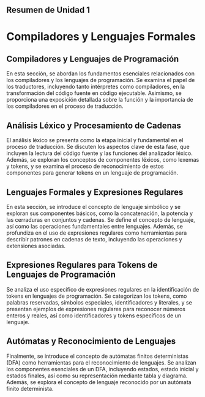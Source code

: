 ## Resumen de Unidad 1
# Compiladores y Lenguajes Formales

## Compiladores y Lenguajes de Programación
En esta sección, se abordan los fundamentos esenciales relacionados con los compiladores y los lenguajes de programación. Se examina el papel de los traductores, incluyendo tanto intérpretes como compiladores, en la transformación del código fuente en código ejecutable. Asimismo, se proporciona una exposición detallada sobre la función y la importancia de los compiladores en el proceso de traducción.

## Análisis Léxico y Procesamiento de Cadenas
El análisis léxico se presenta como la etapa inicial y fundamental en el proceso de traducción. Se discuten los aspectos clave de esta fase, que incluyen la lectura del código fuente y las funciones del analizador léxico. Además, se exploran los conceptos de componentes léxicos, como lexemas y tokens, y se examina el proceso de reconocimiento de estos componentes para generar tokens en un lenguaje de programación.

## Lenguajes Formales y Expresiones Regulares
En esta sección, se introduce el concepto de lenguaje simbólico y se exploran sus componentes básicos, como la concatenación, la potencia y las cerraduras en conjuntos y cadenas. Se define el concepto de lenguaje, así como las operaciones fundamentales entre lenguajes. Además, se profundiza en el uso de expresiones regulares como herramientas para describir patrones en cadenas de texto, incluyendo las operaciones y extensiones asociadas.

## Expresiones Regulares para Tokens de Lenguajes de Programación
Se analiza el uso específico de expresiones regulares en la identificación de tokens en lenguajes de programación. Se categorizan los tokens, como palabras reservadas, símbolos especiales, identificadores y literales, y se presentan ejemplos de expresiones regulares para reconocer números enteros y reales, así como identificadores y tokens específicos de un lenguaje.

## Autómatas y Reconocimiento de Lenguajes
Finalmente, se introduce el concepto de autómatas finitos deterministas (DFA) como herramientas para el reconocimiento de lenguajes. Se analizan los componentes esenciales de un DFA, incluyendo estados, estado inicial y estados finales, así como su representación mediante tabla y diagrama. Además, se explora el concepto de lenguaje reconocido por un autómata finito determinista.
